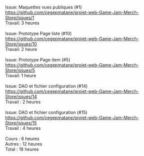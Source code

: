 Issue: Maquettes vues publiques (#1) <br>
https://github.com/cegepmatane/projet-web-Game-Jam-Merch-Store/issues/1 <br>
Travail: 3 heures <br>
<br>
Issue: Prototype Page liste (#10) <br> 
https://github.com/cegepmatane/projet-web-Game-Jam-Merch-Store/issues/10 <br>
Travail: 2 heure <br> 
<br> 
Issue: Prototype Page item (#5) <br> 
https://github.com/cegepmatane/projet-web-Game-Jam-Merch-Store/issues/5 <br>
Travail: 1 heure <br>
<br>
Issue: DAO et fichier configuration (#14) <br>
https://github.com/cegepmatane/projet-web-Game-Jam-Merch-Store/issues/14 <br>
Travail : 2 heures<br>
<br>
Issue: DAO et fichier configuration (#15) <br>
https://github.com/cegepmatane/projet-web-Game-Jam-Merch-Store/issues/15 <br>
Travail : 4 heures<br>
<br>
Cours : 6 heures<br>
Autres : 12 heures<br>
Total : 18 heures
